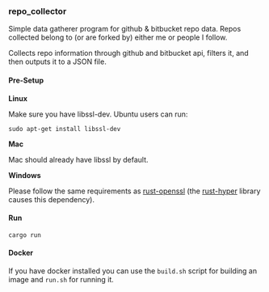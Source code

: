 ### repo_collector

Simple data gatherer program for github & bitbucket 
repo data. Repos collected belong to (or are forked by) 
either me or people I follow.

Collects repo information through github and bitbucket
api, filters it, and then outputs it to a JSON file.

#### Pre-Setup

**Linux**

Make sure you have libssl-dev. Ubuntu users can run:

```
sudo apt-get install libssl-dev
```

**Mac**

Mac should already have libssl by default.


**Windows**

Please follow the same requirements as [rust-openssl][rsossl]
(the [rust-hyper][hyper] library causes this dependency).


#### Run

```
cargo run
```


#### Docker

If you have docker installed you can use the `build.sh` script for 
building an image and `run.sh` for running it.

[rsossl]: https://github.com/sfackler/rust-openssl#windows
[hyper]: https://github.com/hyperium/hyper
